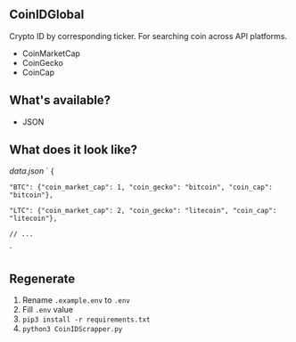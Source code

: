 
## CoinIDGlobal

Crypto ID by corresponding ticker. For searching coin across API platforms.

- CoinMarketCap
- CoinGecko
- CoinCap

## What's available?

- JSON

## What does it look like?

*data.json*
`
{
    
    "BTC": {"coin_market_cap": 1, "coin_gecko": "bitcoin", "coin_cap": "bitcoin"}, 
    
    "LTC": {"coin_market_cap": 2, "coin_gecko": "litecoin", "coin_cap": "litecoin"},
    
    // ...
`

## Regenerate

1. Rename `.example.env` to `.env`
2. Fill `.env` value
3. `pip3 install -r requirements.txt`
4. `python3 CoinIDScrapper.py`